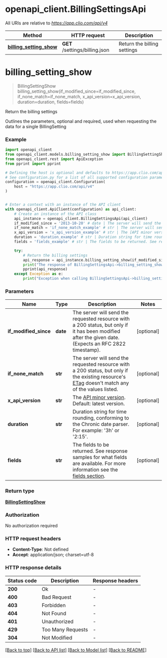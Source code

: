 # openapi_client.BillingSettingsApi

All URIs are relative to *https://app.clio.com/api/v4*

Method | HTTP request | Description
------------- | ------------- | -------------
[**billing_setting_show**](BillingSettingsApi.md#billing_setting_show) | **GET** /settings/billing.json | Return the billing settings


# **billing_setting_show**
> BillingSettingShow billing_setting_show(if_modified_since=if_modified_since, if_none_match=if_none_match, x_api_version=x_api_version, duration=duration, fields=fields)

Return the billing settings

Outlines the parameters, optional and required, used when requesting the data for a single BillingSetting

### Example


```python
import openapi_client
from openapi_client.models.billing_setting_show import BillingSettingShow
from openapi_client.rest import ApiException
from pprint import pprint

# Defining the host is optional and defaults to https://app.clio.com/api/v4
# See configuration.py for a list of all supported configuration parameters.
configuration = openapi_client.Configuration(
    host = "https://app.clio.com/api/v4"
)


# Enter a context with an instance of the API client
with openapi_client.ApiClient(configuration) as api_client:
    # Create an instance of the API class
    api_instance = openapi_client.BillingSettingsApi(api_client)
    if_modified_since = '2013-10-20' # date | The server will send the requested resource with a 200 status, but only if it has been modified after the given date. (Expects an RFC 2822 timestamp). (optional)
    if_none_match = 'if_none_match_example' # str | The server will send the requested resource with a 200 status, but only if the existing resource's [ETag](#section/ETags) doesn't match any of the values listed. (optional)
    x_api_version = 'x_api_version_example' # str | The [API minor version](#section/Minor-Versions). Default: latest version. (optional)
    duration = 'duration_example' # str | Duration string for time rounding, conforming to the Chronic date parser. For example: '3h' or '2:15'. (optional)
    fields = 'fields_example' # str | The fields to be returned. See response samples for what fields are available. For more information see the [fields section](#section/Fields). (optional)

    try:
        # Return the billing settings
        api_response = api_instance.billing_setting_show(if_modified_since=if_modified_since, if_none_match=if_none_match, x_api_version=x_api_version, duration=duration, fields=fields)
        print("The response of BillingSettingsApi->billing_setting_show:\n")
        pprint(api_response)
    except Exception as e:
        print("Exception when calling BillingSettingsApi->billing_setting_show: %s\n" % e)
```



### Parameters


Name | Type | Description  | Notes
------------- | ------------- | ------------- | -------------
 **if_modified_since** | **date**| The server will send the requested resource with a 200 status, but only if it has been modified after the given date. (Expects an RFC 2822 timestamp). | [optional] 
 **if_none_match** | **str**| The server will send the requested resource with a 200 status, but only if the existing resource&#39;s [ETag](#section/ETags) doesn&#39;t match any of the values listed. | [optional] 
 **x_api_version** | **str**| The [API minor version](#section/Minor-Versions). Default: latest version. | [optional] 
 **duration** | **str**| Duration string for time rounding, conforming to the Chronic date parser. For example: &#39;3h&#39; or &#39;2:15&#39;. | [optional] 
 **fields** | **str**| The fields to be returned. See response samples for what fields are available. For more information see the [fields section](#section/Fields). | [optional] 

### Return type

[**BillingSettingShow**](BillingSettingShow.md)

### Authorization

No authorization required

### HTTP request headers

 - **Content-Type**: Not defined
 - **Accept**: application/json; charset=utf-8

### HTTP response details

| Status code | Description | Response headers |
|-------------|-------------|------------------|
**200** | Ok |  -  |
**400** | Bad Request |  -  |
**403** | Forbidden |  -  |
**404** | Not Found |  -  |
**401** | Unauthorized |  -  |
**429** | Too Many Requests |  -  |
**304** | Not Modified |  -  |

[[Back to top]](#) [[Back to API list]](../README.md#documentation-for-api-endpoints) [[Back to Model list]](../README.md#documentation-for-models) [[Back to README]](../README.md)

